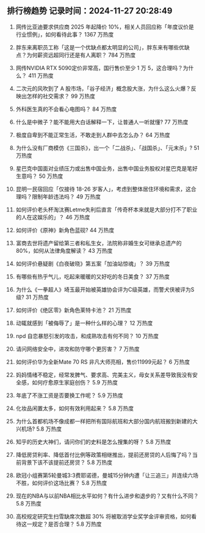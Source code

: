 
## 排行榜趋势 记录时间：2024-11-27 20:28:49
  
  1. 网传比亚迪要求供应商 2025 年起降价 10%，相关人员回应称「年度议价是行业惯例」，如何看待此事？ 1367 万热度
    
  2. 胖东来离职员工称「这是一个优缺点都太明显的公司」，胖东来有哪些优缺点？为何薪资远超同行还是有人离职？ 784 万热度
    
  3. 网传NVIDIA RTX 5090定价非常高，国行售价至少 1 万 5，这合理吗？为什么？ 411 万热度
    
  4. 二次元的风吹到了 A 股市场，「谷子经济」概念股大涨，为什么这么火爆？反映出怎样的社交需求？ 99 万热度
    
  5. 外科医生真的不会看心电图吗？ 84 万热度
    
  6. 什么是中微子？能不能用大白话解释一下，让普通人一听就懂? 77 万热度
    
  7. 极度自卑到不能正常生活，不敢走到人群中去怎么办？ 64 万热度
    
  8. 为什么没有厂商模仿《三国杀》，出一个「二战杀」、「战国杀」、「元末杀」? 51 万热度
    
  9. 星巴克中国面对业绩压力或出售中国业务，出售中国业务股权对星巴克是笔好生意吗？ 50 万热度
    
  10. 昆明一民宿回应「仅接待 18-26 岁客人」，考虑到整体居住环境和需求，这合理吗？限制年龄违法吗？ 49 万热度
    
  11. 如何评价老头杯淘汰赛Letme失利后直言「传奇杯本来就是大部分打不了职业的人在这娱乐的」？ 46 万热度
    
  12. 如何评价《原神》新角色蓝砚? 44 万热度
    
  13. 富商去世将遗产留给第三者和私生女，法院称非婚生女可继承总遗产的 80%，如何从法律角度解读？ 43 万热度
    
  14. 如何评价悬疑剧《白夜破晓》第五案「加油站惊魂」？ 39 万热度
    
  15. 有哪些有热乎气儿，吃起来暖暖的又好吃的冬日美食？ 37 万热度
    
  16. 为什么《一拳超人》埼玉最开始被英雄协会评为C级英雄，而警犬侠被评为S级? 31 万热度
    
  17. 如何评价《绝区零》新角色莱特卡池？ 21 万热度
    
  18. 动辄就感到「被侮辱了」是一种什么样的心理？ 12 万热度
    
  19. npd 自恋暴怒引发的攻击，和成熟攻击有何不同？ 10 万热度
    
  20. 请问网络安全中，进攻和防守哪个更厉害？ 7 万热度
    
  21. 如何评价华为全新Mate 70 RS 非凡大师亮相，售价11999元起？ 6 万热度
    
  22. 妈妈情绪不稳定，经常发脾气、要求高、完美主义，母女关系差导致我没有安全感，如何疗愈原生家庭创伤？ 5.9 万热度
    
  23. 年底了不涨工资是否要换工作呢？ 5.9 万热度
    
  24. 化妆品闲置太多，如何有效利用起来？ 5.8 万热度
    
  25. 为什么首都机场不像成都一样把所有国际航班和大部分国内航班搬到新建的大兴机场? 5.8 万热度
    
  26. 知乎的历史大神们，请问你们的史料是怎么搜集的呀？ 5.8 万热度
    
  27. 降低房贷利率、降低首付比例等政策相继推出，提前还房贷的人后悔了吗？当前背景下该不该提前还房贷？ 5.8 万热度
    
  28. 欧冠小组赛第5轮曼城3:3费耶诺德，曼城15分钟内遭「让三追三」并连续六场不胜，如何评价这场比赛？ 5.8 万热度
    
  29. 现在的NBA与以前NBA相比水平如何？有什么进步和退步的？又有什么不同？ 5.8 万热度
    
  30. 高校规定研究生扫雪缺席次数超 30% 将被取消学业奖学金评审资格，如何看待这一规定？是否合理？ 5.8 万热度
    